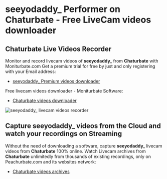 # seeyodaddy_ Performer on Chaturbate - Free LiveCam videos downloader

## Chaturbate Live Videos Recorder

Monitor and record livecam videos of **seeyodaddy_** from **Chaturbate** with Moniturbate.com
Get a premium trial for free by just and only registering with your Email address:
* [seeyodaddy_ Premium videos downloader](https://moniturbate.com/request-demo-licence-key.html)

Free livecam videos downloader - Moniturbate Software:
* [Chaturbate videos downloader](https://moniturbate.com/moniturbate-download-software.html)

![seeyodaddy_ livecam videos recorder](https://peachurnet.com/templates/moniturbate-software.png)


## Capture seeyodaddy_ videos from the Cloud and watch your recordings on Streaming

Without the need of downloading a software, capture **seeyodaddy_** livecam videos from **Chaturbate** 100% online.
Watch Livecam archives from **Chaturbate** unlimitedly from thousands of existing recordings, only on Peachurbate.com and its websites network:
* [Chaturbate videos archives](https://peachurnet.com/)